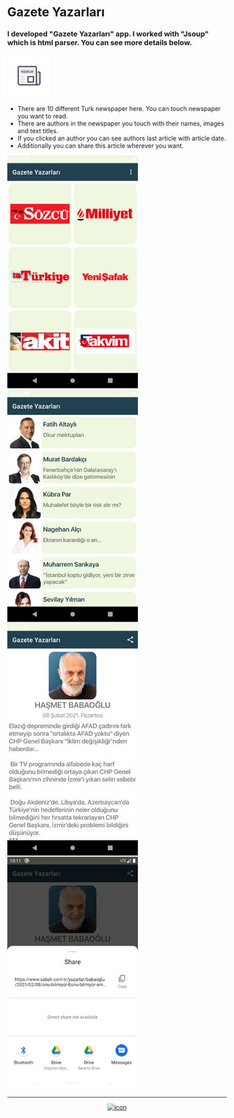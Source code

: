 # Gazete Yazarları
### I developed "Gazete Yazarları" app. I worked with "Jsoup" which is html parser. You can see more details below.

<img src="/app/src/main/res/drawable-xxxhdpi/appicon.png" width="100">

- There are 10 different Turk newspaper here. You can touch newspaper you want to read.
- There are authors in the newspaper you touch with their names, images and text titles.
- If you clicked an author you can see authors last article with article date.
- Additionally you can share this article wherever you want.


<img src="/img/gazeteler.png" width="300"> <img src="/img/yazarlar.png" width="300"> <img src="/img/yazi.png" width="300"> <img src="/img/paylas.png" width="300">

---

<div align = "center">
    <a href="http://farukcuha.github.io/?i=1"><img src="https://i.ibb.co/nwWY8F7/Varl-k-5-4x-removebg.jpg" alt="icon" width="75"></a>
</div>


